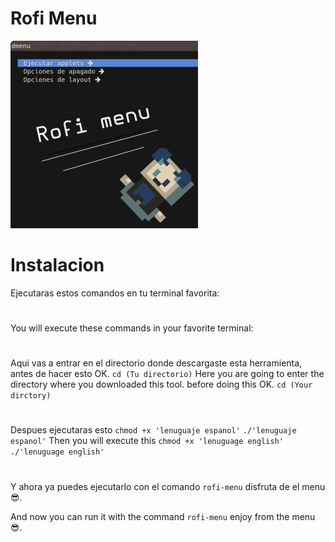# Rofi Menu
![](https://github.com/LBY-L/Rofi-menu/blob/main/Imagen.png)
# Instalacion
Ejecutaras estos comandos en tu terminal favorita:
#
You will execute these commands in your favorite terminal:
#
Aqui vas a entrar en el directorio donde descargaste esta herramienta,
antes de hacer esto OK.
`cd (Tu directorio)`
Here you are going to enter the directory where you downloaded this tool.
before doing this OK.
`cd (Your dirctory)`
#

Despues ejecutaras esto
`chmod +x 'lenuguaje espanol'`
`./'lenuguaje espanol'`
Then you will execute this 
`chmod +x 'lenuguage english'`
`./'lenuguage english'`

#

Y ahora ya puedes ejecutarlo con el comando `rofi-menu` disfruta de el menu :sunglasses:.

And now you can run it with the command `rofi-menu` enjoy from the menu :sunglasses:.
